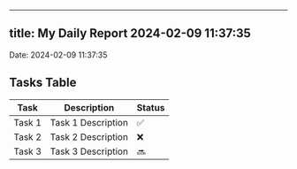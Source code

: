 
---
title: My Daily Report 2024-02-09 11:37:35
---

Date: 2024-02-09 11:37:35

## Tasks Table

| Task | Description | Status |
|------|-------------|--------|
| Task 1 | Task 1 Description | ✅ |
| Task 2 | Task 2 Description | ❌ |
| Task 3 | Task 3 Description | 🔜 |
